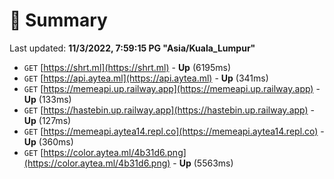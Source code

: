 # 📖 Summary
Last updated: **11/3/2022, 7:59:15 PG "Asia/Kuala_Lumpur"**

- `GET` [https://shrt.ml](https://shrt.ml) - **Up** (6195ms)
- `GET` [https://api.aytea.ml](https://api.aytea.ml) - **Up** (341ms)
- `GET` [https://memeapi.up.railway.app](https://memeapi.up.railway.app) - **Up** (133ms)
- `GET` [https://hastebin.up.railway.app](https://hastebin.up.railway.app) - **Up** (127ms)
- `GET` [https://memeapi.aytea14.repl.co](https://memeapi.aytea14.repl.co) - **Up** (360ms)
- `GET` [https://color.aytea.ml/4b31d6.png](https://color.aytea.ml/4b31d6.png) - **Up** (5563ms)
